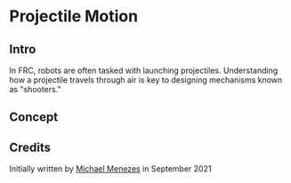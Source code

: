 # Projectile Motion

## Intro

In FRC, robots are often tasked with launching projectiles. Understanding how a projectile travels through air is key to designing mechanisms known as "shooters."


## Concept




## Credits

Initially written by [Michael Menezes](https://github.com/Menezmic21/) in September 2021